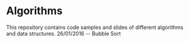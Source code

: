 # Algorithms

This repository contains code samples and slides of different algorithms and data structures.
26/01/2016 -- Bubble Sort
